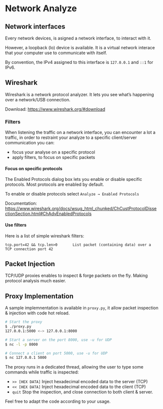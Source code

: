 # Network Analyze

## Network interfaces

Every network devices, is asigned a network interface, to interact with it.

However, a loopback (lo) device is available. It is a virtual network interace that your computer use to communicate with itself.

By convention, the IPv4 assigned to this interface is `127.0.0.1` and `::1` for IPv6.

## Wireshark

Wireshark is a network protocol analyzer. It lets you see what’s happening over a network/USB connection.

Download: https://www.wireshark.org/#download

### Filters

When listening the traffic on a network interface, you can encounter a lot a traffic, in order to restraint your analyze to a specific client/server communication you can:
* focus your analyse on a specific protocol
* apply filters, to focus on specific packets

#### Focus on specific protocols

The Enabled Protocols dialog box lets you enable or disable specific protocols. Most protocols are enabled by default. 

To enable or disable protocols select `Analyze → Enabled Protocols`

Documentation: https://www.wireshark.org/docs/wsug_html_chunked/ChCustProtocolDissectionSection.html#ChAdvEnabledProtocols

#### Use filters

Here is a list of simple wireshark filters:

```
tcp.port=42 && tcp.len>0       List packet (containing data) over a TCP connection port 42
```

## Packet Injection

TCP/UDP proxies enables to inspect & forge packets on the fly. Making protocol analysis much easier.

## Proxy Implementation

A sample implemnentation is available in `proxy.py`, it allow packet inspection & injection with code hot reload.

```sh
# Start the proxy
$ ./proxy.py 
127.0.0.1:5000 <-> 127.0.0.1:8000

# Start a server on the port 8000, use -u for UDP
$ nc -l -p 8000

# Connect a client on port 5000, use -u for UDP
$ nc 127.0.0.1 5000
```

The proxy runs in a dedicated thread, allowing the user to type some commands while traffic is inspected:
* `>> [HEX DATA]` Inject hexadecimal encoded data to the server (TCP)
* `<< [HEX DATA]` Inject hexadecimal encoded data to the client (TCP)
* `quit` Stop the inspection, and close connection to both client & server.

Feel free to adapt the code according to your usage.